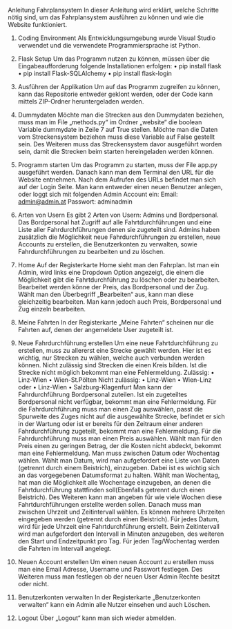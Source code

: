 Anleitung Fahrplansystem
In dieser Anleitung wird erklärt, welche Schritte nötig sind, um das Fahrplansystem ausführen zu können und wie die Website funktioniert.
1.	Coding Environment
Als Entwicklungsumgebung wurde Visual Studio verwendet und die verwendete Programmiersprache ist Python.
2.	Flask Setup
Um das Programm nutzen zu können, müssen über die Eingabeaufforderung folgende Installationen erfolgen:
•	pip install flask
•	pip install Flask-SQLAlchemy
•	pip install flask-login

3.	Ausführen der Applikation
Um auf das Programm zugreifen zu können, kann das Repositorie entweder geklont werden, oder der Code kann mittels ZIP-Ordner heruntergeladen werden.
4.	Dummydaten
Möchte man die Strecken aus den Dummydaten beziehen, muss man im File „methods.py“ im Ordner „website“ die boolean Variable dummydate in Zeile 7 auf True stellen. Möchte man die Daten vom Streckensystem beziehen muss diese Variable auf False gestellt sein. Des Weiteren muss das Streckensystem davor ausgeführt worden sein, damit die Strecken beim starten hereingeladen werden können. 
5.	Programm starten
Um das Programm zu starten, muss der File app.py ausgeführt werden. Danach kann man dem Terminal den URL für die Website entnehmen.
Nach dem Aufrufen des URLs befindet man sich auf der Login Seite. Man kann entweder einen neuen Benutzer anlegen, oder loggt sich mit folgenden Admin Account ein:
Email: admin@admin.at
Passwort: adminadmin
6.	Arten von Usern
Es gibt 2 Arten von Usern: Admins und Bordpersonal. Das Bordpersonal hat Zugriff auf alle Fahrtdurchführungen und eine Liste aller Fahrdurchführungen denen sie zugeteilt sind. Admins haben zusätzlich die Möglichkeit neue Fahrdurchführungen zu erstellen, neue Accounts zu erstellen, die Benutzerkonten zu verwalten, sowie Fahrdurchführungen zu bearbeiten und zu löschen.
7.	Home
Auf der Registerkarte Home sieht man den Fahrplan. Ist man ein Admin, wird links eine Dropdown Option angezeigt, die einem die Möglichkeit gibt die Fahrtdurchführung zu löschen oder zu bearbeiten. Bearbeitet werden könne der Preis, das Bordpersonal und der Zug. Wählt man den Überbegriff „Bearbeiten“ aus, kann man diese gleichzeitig bearbeiten. Man kann jedoch auch Preis, Bordpersonal und Zug einzeln bearbeiten.
8.	Meine Fahrten
In der Registerkarte „Meine Fahrten“ scheinen nur die Fahrten auf, denen der angemeldete User zugeteilt ist.
9.	Neue Fahrdurchführung erstellen
Um eine neue Fahrtdurchführung zu erstellen, muss zu allererst eine Strecke gewählt werden. Hier ist es wichtig, nur Strecken zu wählen, welche auch verbunden werden können. Nicht zulässig sind Strecken die einen Kreis bilden. Ist die Strecke nicht möglich bekommt man eine Fehlermeldung.
Zulässig:
•	Linz-Wien
•	Wien-St.Pölten
Nicht zulässig:
•	Linz-Wien
•	Wien-Linz
oder
•	Linz-Wien
•	Salzburg-Klagenfurt
Man kann der Fahrdurchführung Bordpersonal zuteilen. Ist ein zugeteiltes Bordpersonal nicht verfügbar, bekommt man eine Fehlermeldung.
Für die Fahrdurchführung muss man einen Zug auswählen, passt die Spurweite des Zuges nicht auf die ausgewählte Strecke, befindet er sich in der Wartung oder ist er bereits für den Zeitraum einer anderen Fahrdurchführung zugeteilt, bekommt man eine Fehlermeldung. 
Für die Fahrdurchführung muss man einen Preis auswählen. Wählt man für den Preis einen zu geringen Betrag, der die Kosten nicht abdeckt, bekommt man eine Fehlermeldung. 
Man muss zwischen Datum oder Wochentag wählen. Wählt man Datum, wird man aufgefordert eine Liste von Daten (getrennt durch einem Beistrich), einzugeben. Dabei ist es wichtig sich an das vorgegebenen Datumsformat zu halten. Wählt man Wochentag, hat man die Möglichkeit alle Wochentage einzugeben, an denen die Fahrtdurchführung stattfinden soll(Ebenfalls getrennt durch einen Beistrich). Des Weiteren kann man angeben für wie viele Wochen diese Fahrtdurchführungen erstellte werden sollen.
Danach muss man zwischen Uhrzeit und Zeitintervall wählen. Es können mehrere Uhrzeiten eingegeben werden (getrennt durch einen Beistrich). Für jedes Datum, wird für jede Uhrzeit eine Fahrtdurchführung erstellt. Beim Zeitintervall wird man aufgefordert den Intervall in Minuten anzugeben, des weiteren den Start und Endzeitpunkt pro Tag. Für jeden Tag/Wochentag werden die Fahrten im Intervall angelegt.
10.	Neuen Account erstellen
Um einen neuen Account zu erstellen muss man eine Email Adresse, Username und Passwort festlegen. Des Weiteren muss man festlegen ob der neuen User Admin Rechte besitzt oder nicht.
11.	Benutzerkonten verwalten
In der Registerkarte „Benutzerkonten verwalten“ kann ein Admin alle Nutzer einsehen und auch Löschen.
12.	Logout 
Über „Logout“ kann man sich wieder abmelden. 
